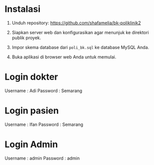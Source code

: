 # Instalasi
1. Unduh repository: https://github.com/shafamelia/bk-poliklinik2

2. Siapkan server web dan konfigurasikan agar menunjuk ke direktori publik proyek.

3. Impor skema database dari `poli_bk.sql` ke database MySQL Anda.

4. Buka aplikasi di browser web Anda untuk memulai.

# Login dokter
Username : Adi
Password : Semarang

# Login pasien
Username : Ifan
Password : Semarang

# Login Admin
Username : admin
Password : admin


